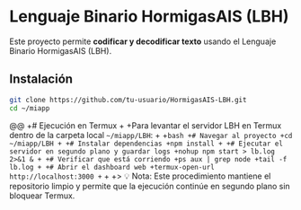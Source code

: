 # Lenguaje Binario HormigasAIS (LBH)

Este proyecto permite **codificar y decodificar texto** usando el Lenguaje Binario HormigasAIS (LBH).

## Instalación

```bash
git clone https://github.com/tu-usuario/HormigasAIS-LBH.git
cd ~/miapp

```

@@
+# Ejecución en Termux
+
+Para levantar el servidor LBH en Termux dentro de la carpeta local `~/miapp/LBH`:
+
+```bash
+# Navegar al proyecto
+cd ~/miapp/LBH
+
+# Instalar dependencias
+npm install
+
+# Ejecutar el servidor en segundo plano y guardar logs
+nohup npm start > lb.log 2>&1 &
+
+# Verificar que está corriendo
+ps aux | grep node
+tail -f lb.log
+
+# Abrir el dashboard web
+termux-open-url http://localhost:3000
+```
+
+> 💡 Nota: Este procedimiento mantiene el repositorio limpio y permite que la ejecución continúe en segundo plano sin bloquear Termux.
